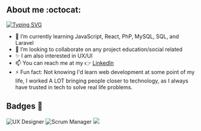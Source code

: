 ## About me :octocat:

[![Typing SVG](https://readme-typing-svg.demolab.com?font=Fira+Code&pause=1000&color=DC42CE&center=true&multiline=true&width=435&lines=Hello+World!+It's+Jess!;FullStack+Developer+and+React+Lover)](https://git.io/typing-svg)
- 🌱 I’m currently learning JavaScript, React, PhP, MySQL, SQL, and Laravel
- 👯 I’m looking to collaborate on any project education/social related
- ✨ I am also interested in UX/UI
- 📫 You can reach me at my 👉 [LinkedIn](https://www.linkedin.com/in/jessica-rios-maneiro/) 
- ⚡ Fun fact: Not knowing I'd learn web development at some point of my life, I worked A LOT bringing people closer to technology, as I always have trusted in tech to solve real life problems. 

## Badges :medal_sports:

 ![UX Designer](https://images.credly.com/size/220x220/images/dd747f80-8831-4034-89eb-9f9f08496a3e/image.png)
 ![Scrum Manager](https://www.scrummanager.com/intranet/files/credential/6/smalllogo.png?1678363651044)
 <img src="https://www.scrummanager.com/intranet/files/credential/6/smalllogo.png?1678363651044"></img>
